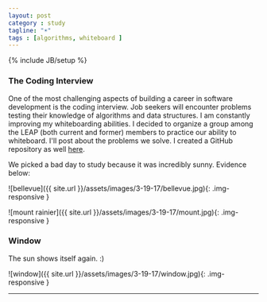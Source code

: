 ```yaml
---
layout: post
category : study
tagline: "☀️"
tags : [algorithms, whiteboard ]
---
```

{% include JB/setup %}

### The Coding Interview

One of the most challenging aspects of building a career in software development is the coding interview. Job seekers will encounter problems testing their knowledge of algorithms and data structures. I am constantly improving my whiteboarding abilities. I decided to organize a group among the LEAP (both current and former) members to practice our ability to whiteboard. I'll post about the problems we solve. I created a GitHub repository as well [here](https://github.com/alex-wap/interview-prep).


We picked a bad day to study because it was incredibly sunny. Evidence below:


![bellevue]({{ site.url }}/assets/images/3-19-17/bellevue.jpg){: .img-responsive }

![mount rainier]({{ site.url }}/assets/images/3-19-17/mount.jpg){: .img-responsive }

### Window 

The sun shows itself again. :)

![window]({{ site.url }}/assets/images/3-19-17/window.jpg){: .img-responsive }

---
